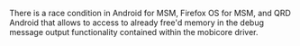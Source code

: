There is a race condition in Android for MSM, Firefox OS for MSM, and QRD Android that allows to access to already free'd memory in the debug message output functionality contained within the mobicore driver.